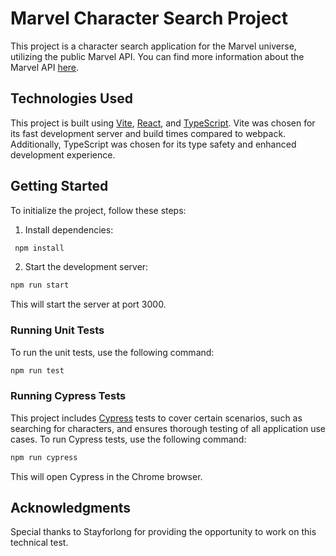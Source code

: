 # Marvel Character Search Project

This project is a character search application for the Marvel universe, utilizing the public Marvel API. You can find more information about the Marvel API [here](https://developer.marvel.com/).

## Technologies Used

This project is built using [Vite](https://vitejs.dev/), [React](https://reactjs.org/), and [TypeScript](https://www.typescriptlang.org/). 
Vite was chosen for its fast development server and build times compared to webpack. Additionally, TypeScript was chosen for its type safety and enhanced development experience.

## Getting Started

To initialize the project, follow these steps:

1. Install dependencies:

```sh
 npm install
```


2. Start the development server:
```sh
npm run start
```
This will start the server at port 3000.

### Running Unit Tests
To run the unit tests, use the following command:

```sh
npm run test
```

### Running Cypress Tests
This project includes [Cypress](https://www.cypress.io/) tests to cover certain scenarios, such as searching for characters, and ensures thorough testing of all application use cases. To run Cypress tests, use the following command:

```sh
npm run cypress
```
This will open Cypress in the Chrome browser.

## Acknowledgments
Special thanks to Stayforlong for providing the opportunity to work on this technical test.